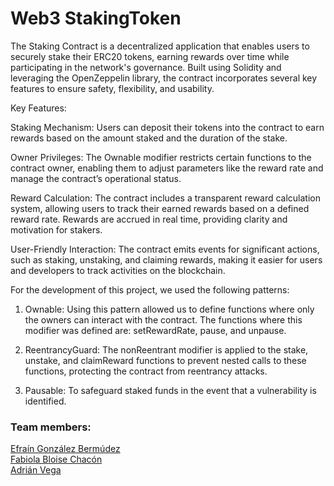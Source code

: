 # Web3 StakingToken

The Staking Contract is a decentralized application that enables users to securely stake their ERC20 tokens, earning rewards over time while participating in the network's governance. Built using Solidity and leveraging the OpenZeppelin library, the contract incorporates several key features to ensure safety, flexibility, and usability.

Key Features:

Staking Mechanism: Users can deposit their tokens into the contract to earn rewards based on the amount staked and the duration of the stake.

Owner Privileges: The Ownable modifier restricts certain functions to the contract owner, enabling them to adjust parameters like the reward rate and manage the contract’s operational status.

Reward Calculation: The contract includes a transparent reward calculation system, allowing users to track their earned rewards based on a defined reward rate. Rewards are accrued in real time, providing clarity and motivation for stakers.

User-Friendly Interaction: The contract emits events for significant actions, such as staking, unstaking, and claiming rewards, making it easier for users and developers to track activities on the blockchain.

For the development of this project, we used the following patterns:

1. Ownable: Using this pattern allowed us to define functions where only the owners can interact with the contract. The functions where this modifier was defined are: setRewardRate, pause, and unpause.

2. ReentrancyGuard: The nonReentrant modifier is applied to the stake, unstake, and claimReward functions to prevent nested calls to these functions, protecting the contract from reentrancy attacks.

3. Pausable: To safeguard staked funds in the event that a vulnerability is identified.

### Team members:

[Efraín González Bermúdez](https://github.com/efraingb)  
[Fabiola Bloise Chacón](https://github.com/fabsbloise)  
[Adrián Vega](https://github.com/AdrianAVA9)  